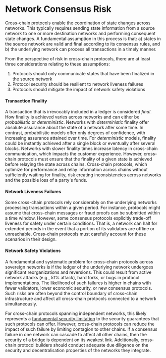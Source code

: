 # Network Consensus Risk
Cross-chain protocols enable the coordination of state changes across networks. This typically requires sending state information from a source network to one or more destination networks and performing consequent state changes. A fundamental assumption in this process is that: a) states in the source network are valid and final according to its consensus rules, and b) the underlying network can process all transactions in a timely manner.

From the perspective of risk in cross-chain protocols, there are at least three considerations relating to these assumptions:
1. Protocols should only communicate states that have been finalized in the source network
1. Protocol security should be resilient to network liveness failures
1. Protocols should mitigate the impact of network safety violations

#### Transaction Finality
A transaction that is irrevocably included in a ledger is considered _final_. How finality is achieved varies across networks and can either be _probabilistic_ or _deterministic_. Networks with _deterministic_ finality offer absolute assurance about the state of a network after some time. In contrast, probabilistic models offer only degrees of confidence, with increasing assurance attained over time. For _deterministic_ models, finality could be instantly achieved after a single block or eventually after several blocks. Networks with slower finality times increase latency in cross-chain communication, which impacts the customer experience. However, cross-chain protocols must ensure that the finality of a given state is achieved before relaying the state across chains. Cross-chain protocols, which optimize for performance and relay information across chains without sufficiently waiting for finality, risk creating inconsistencies across networks and the possible loss of a party's funds.

#### Network Liveness Failures
Some cross-chain protocols rely considerably on the underlying networks processing transactions within a given period. For instance, protocols might assume that cross-chain messages or fraud proofs can be submitted within a time window. However, some consensus protocols explicitly trade-off liveness for safety under certain conditions. That is, a network can halt for extended periods in the event that a portion of its validators are offline or unreachable. Cross-chain protocols must carefully account for these scenarios in their design.

#### Network Safety Violations
A fundamental and systematic problem for cross-chain protocols across sovereign networks is if the ledger of the underlying network undergoes significant reorganizations and reversions. This could result from active network attacks (e.g., 51% attack), hard forks, or bugs in protocol implementations. The likelihood of such failures is higher in chains with fewer validators, lower economic security, or new consensus protocols. Such risks are often beyond the control boundary of cross-chain infrastructure and affect all cross-chain protocols connected to a network simultaneously.

For cross-chain protocols spanning independent networks, this likely represents a [fundamental security limitation](https://old.reddit.com/r/ethereum/comments/rwojtk/ama_we_are_the_efs_research_team_pt_7_07_january/hrngyk8/) to the security guarantees that such protocols can offer. However, cross-chain protocols can reduce the impact of such failure by limiting contagion to other chains. If a consensus failure in one network can cascade to affect all other chains, then the security of a bridge is dependent on its weakest link. Additionally, cross-chain protocol builders should conduct adequate due diligence on the security and decentralisation properties of the networks they integrate.
